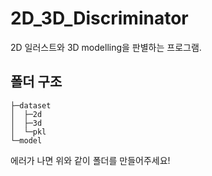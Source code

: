 # 2D_3D_Discriminator
2D 일러스트와 3D modelling을 판별하는 프로그램.

## 폴더 구조
```
├─dataset
│  ├─2d
│  ├─3d
│  └─pkl
└─model
```

에러가 나면 위와 같이 폴더를 만들어주세요!
